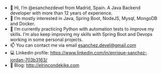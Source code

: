 - 👋 Hi, I’m @esanchezdevel from Madrid, Spain. A Java Backend developer with more than 12 years of experience.
- 👀 I’m mostly interested in Java, Spring Boot, NodeJS, Mysql, MongoDB and Docker.
- 🌱 I’m currently practicing Python with automation tests to improve my skills. I'm also keep improving my skills with Spring Boot and Devops working in some personal projects.
- 📫 You can contact me via email esanchez.devel@gmail.com
- :computer: Linkedin profile: https://www.linkedin.com/in/enrique-sanchez-jordan-703b3163/
- 📰 Blog: http://elrincondekike.com

<!---
esanchezdevel/esanchezdevel is a ✨ special ✨ repository because its `README.md` (this file) appears on your GitHub profile.
You can click the Preview link to take a look at your changes.
--->
